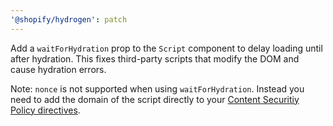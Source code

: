 ```yaml
---
'@shopify/hydrogen': patch
---
```


Add a `waitForHydration` prop to the `Script` component to delay loading until after hydration. This fixes third-party scripts that modify the DOM and cause hydration errors.

Note: `nonce` is not supported when using `waitForHydration`. Instead you need to add the domain of the script directly to your [Content Securitiy Policy directives](https://shopify.dev/docs/storefronts/headless/hydrogen/content-security-policy#step-3-customize-the-content-security-policy).
